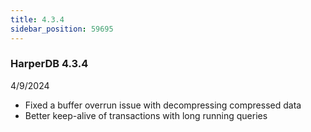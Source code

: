 ```yaml
---
title: 4.3.4
sidebar_position: 59695
---
```


### HarperDB 4.3.4

4/9/2024

- Fixed a buffer overrun issue with decompressing compressed data
- Better keep-alive of transactions with long running queries
